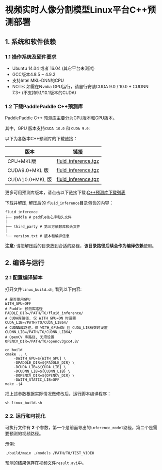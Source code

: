 # 视频实时人像分割模型Linux平台C++预测部署


## 1. 系统和软件依赖

### 1.1 操作系统及硬件要求

- Ubuntu 14.04 或者 16.04 (其它平台未测试)
- GCC版本4.8.5 ~ 4.9.2
- 支持Intel MKL-DNN的CPU 
- NOTE: 如需在Nvidia GPU运行，请自行安装CUDA 9.0 / 10.0 + CUDNN 7.3+ (不支持9.1/10.1版本的CUDA)

### 1.2 下载PaddlePaddle C++预测库

PaddlePaddle C++ 预测库主要分为CPU版本和GPU版本。

其中，GPU 版本支持`CUDA 10.0` 和 `CUDA 9.0`:

以下为各版本C++预测库的下载链接：

|  版本   | 链接  |
|  ----  | ----  |
| CPU+MKL版  | [fluid_inference.tgz](https://paddle-inference-lib.bj.bcebos.com/1.6.3-cpu-avx-mkl/fluid_inference.tgz) |
| CUDA9.0+MKL 版  | [fluid_inference.tgz](https://paddle-inference-lib.bj.bcebos.com/1.6.3-gpu-cuda9-cudnn7-avx-mkl/fluid_inference.tgz) |
| CUDA10.0+MKL 版 | [fluid_inference.tgz](https://paddle-inference-lib.bj.bcebos.com/1.6.3-gpu-cuda10-cudnn7-avx-mkl/fluid_inference.tgz) |

更多可用预测库版本，请点击以下链接下载:[C++预测库下载列表](https://paddlepaddle.org.cn/documentation/docs/zh/advanced_usage/deploy/inference/build_and_install_lib_cn.html)


下载并解压, 解压后的 `fluid_inference`目录包含的内容：
```
fluid_inference
├── paddle # paddle核心库和头文件
|
├── third_party # 第三方依赖库和头文件
|
└── version.txt # 版本和编译信息
```

**注意:** 请把解压后的目录放到合适的路径，**该目录路径后续会作为编译依赖**使用。

## 2. 编译与运行

### 2.1 配置编译脚本

打开文件`linux_build.sh`, 看到以下内容:
```shell
# 是否使用GPU
WITH_GPU=OFF
# Paddle 预测库路径
PADDLE_DIR=/PATH/TO/fluid_inference/
# CUDA库路径, 仅 WITH_GPU=ON 时设置
CUDA_LIB=/PATH/TO/CUDA_LIB64/
# CUDNN库路径，仅 WITH_GPU=ON 且 CUDA_LIB有效时设置
CUDNN_LIB=/PATH/TO/CUDNN_LIB64/
# OpenCV 库路径, 无须设置
OPENCV_DIR=/PATH/TO/opencv3gcc4.8/

cd build
cmake .. \
    -DWITH_GPU=${WITH_GPU} \
    -DPADDLE_DIR=${PADDLE_DIR} \
    -DCUDA_LIB=${CUDA_LIB} \
    -DCUDNN_LIB=${CUDNN_LIB} \
    -DOPENCV_DIR=${OPENCV_DIR} \
    -DWITH_STATIC_LIB=OFF
make -j4
```

把上述参数根据实际情况做修改后，运行脚本编译程序：
```shell
sh linux_build.sh
```

### 2.2. 运行和可视化

可执行文件有 **2** 个参数，第一个是前面导出的`inference_model`路径，第二个是需要预测的视频路径。

示例:
```shell
./build/main ./models /PATH/TO/TEST_VIDEO
```

预测的结果保存在视频文件`result.avi`中。
